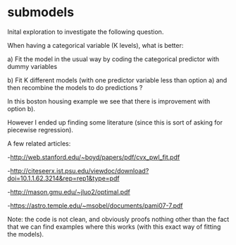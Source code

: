 # submodels

Inital exploration to investigate the following question.

When having a categorical variable (K levels), what is better:

a) Fit the model in the usual way by coding the categorical predictor with dummy variables

b) Fit K different models (with one predictor variable less than option a) and then recombine the models to do predictions ?

In this boston housing example we see that there is improvement with option b).

However I ended up finding some literature (since this is sort of asking for piecewise regression).

A few related articles: 

-http://web.stanford.edu/~boyd/papers/pdf/cvx_pwl_fit.pdf

-http://citeseerx.ist.psu.edu/viewdoc/download?doi=10.1.1.62.3214&rep=rep1&type=pdf

-http://mason.gmu.edu/~jluo2/optimal.pdf

-https://astro.temple.edu/~msobel/documents/pami07-7.pdf

Note: the code is not clean, and obviously proofs nothing other than the fact that we can find examples where this works (with this exact way of fitting the models).

